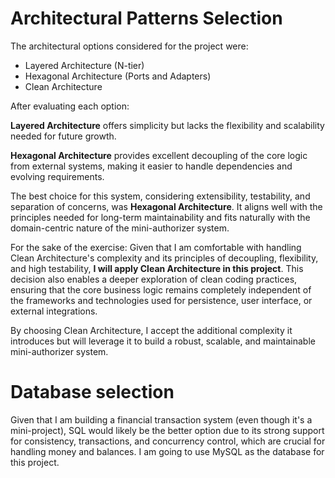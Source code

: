 #  Architectural Patterns Selection

The architectural options considered for the project were:

- Layered Architecture (N-tier)
- Hexagonal Architecture (Ports and Adapters)
- Clean Architecture


After evaluating each option:

**Layered Architecture** offers simplicity but lacks the flexibility and scalability needed for future growth.

**Hexagonal Architecture** provides excellent decoupling of the core logic from external systems, making it easier to handle dependencies and evolving requirements.

The best choice for this system, considering extensibility, testability, and separation of concerns, was **Hexagonal Architecture**. It aligns well with the principles needed for long-term maintainability and fits naturally with the domain-centric nature of the mini-authorizer system.

For the sake of the exercise:
Given that I am comfortable with handling Clean Architecture's complexity and its principles of decoupling, flexibility, and high testability, **I will apply Clean Architecture in this project**. This decision also enables a deeper exploration of clean coding practices, ensuring that the core business logic remains completely independent of the frameworks and technologies used for persistence, user interface, or external integrations.

By choosing Clean Architecture, I accept the additional complexity it introduces but will leverage it to build a robust, scalable, and maintainable mini-authorizer system.


# Database selection

Given that I am building a financial transaction system (even though it's a mini-project), SQL would likely be the better option due to its strong support for consistency, transactions, and concurrency control, which are crucial for handling money and balances. I am going to use MySQL as the database for this project.